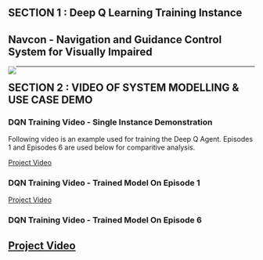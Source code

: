 
## SECTION 1 : Deep Q Learning Training Instance
## Navcon - Navigation and Guidance Control System for Visually Impaired

<img src="System Code\static\assets\img\portfolio\sgp2.jpg"
     style="float: left; margin-right: 0px;" />

---
## SECTION 2 : VIDEO OF SYSTEM MODELLING & USE CASE DEMO

### DQN Training Video - Single Instance Demonstration

Following video is an example used for training the Deep Q Agent. Episodes 1 and Episodes 6 are used below for comparitive analysis. 

[Project Video](https://youtu.be/yD8o7t2yvRo)


### DQN Training Video - Trained Model On Episode 1

[Project Video](https://youtu.be/5xv9XE4ABCk)


### DQN Training Video - Trained Model On Episode 6

[Project Video](https://youtu.be/dszojOlVKVg)
---
